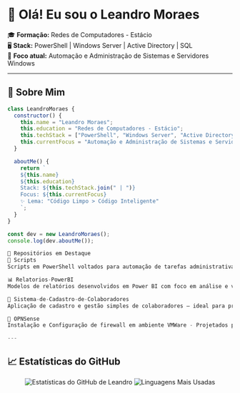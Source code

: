 # 👋 Olá! Eu sou o Leandro Moraes

🎓 **Formação:** Redes de Computadores - Estácio  
🖥️ **Stack:** PowerShell | Windows Server | Active Directory | SQL  
🚀 **Foco atual:** Automação e Administração de Sistemas e Servidores Windows 

---

## 🧩 Sobre Mim

```javascript
class LeandroMoraes {
  constructor() {
    this.name = "Leandro Moraes";
    this.education = "Redes de Computadores - Estácio";
    this.techStack = ["PowerShell", "Windows Server", "Active Directory", "SQL"];
    this.currentFocus = "Automação e Administração de Sistemas e Servidores Windows";
  }

  aboutMe() {
    return `
    ${this.name}
    ${this.education}
    Stack: ${this.techStack.join(" | ")}
    Focus: ${this.currentFocus}
    ✨ Lema: "Código Limpo > Código Inteligente"
    `;
  }
}

const dev = new LeandroMoraes();
console.log(dev.aboutMe());

📂 Repositórios em Destaque
🔧 Scripts
Scripts em PowerShell voltados para automação de tarefas administrativas em ambientes Windows.

📊 Relatorios-PowerBI
Modelos de relatórios desenvolvidos em Power BI com foco em análise e visualização de dados operacionais.

👥 Sistema-de-Cadastro-de-Colaboradores
Aplicação de cadastro e gestão simples de colaboradores — ideal para protótipos e ambientes internos.

🔧 OPNSense
Instalação e Configuração de firewall em ambiente VMWare - Projetados para estudos e experimentação de rede.

---
```
## 📈 Estatísticas do GitHub

<div align="center">

  <img src="https://github-readme-stats.vercel.app/api?username=leandromrss&show_icons=true&theme=radical" alt="Estatísticas do GitHub de Leandro" />

  <img src="https://github-readme-stats.vercel.app/api/top-langs/?username=leandromrss&layout=compact&theme=radical" alt="Linguagens Mais Usadas" />

</div>

